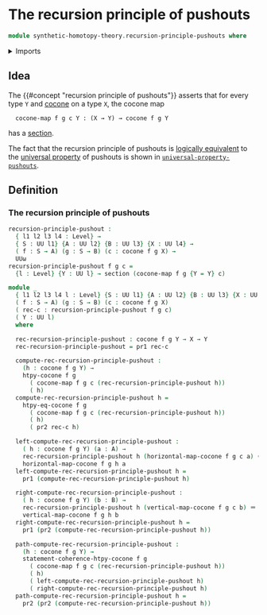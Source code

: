 # The recursion principle of pushouts

```agda
module synthetic-homotopy-theory.recursion-principle-pushouts where
```

<details><summary>Imports</summary>

```agda
open import foundation.dependent-pair-types
open import foundation.identity-types
open import foundation.sections
open import foundation.universe-levels

open import synthetic-homotopy-theory.cocones-under-spans
open import synthetic-homotopy-theory.dependent-cocones-under-spans
```

</details>

## Idea

The {{#concept "recursion principle of pushouts"}} asserts that for every type
`Y` and [cocone](synthetic-homotopy-theory.dependent-cocones-under-spans.md) on
a type `X`, the cocone map

```text
  cocone-map f g c Y : (X → Y) → cocone f g Y
```

has a [section](foundation.sections.md).

The fact that the recursion principle of pushouts is
[logically equivalent](foundation.logical-equivalences.md) to the
[universal property](synthetic-homotopy-theory.universal-property-pushouts.md)
of pushouts is shown in
[`universal-property-pushouts`](synthetic-homotopy-theory.universal-property-pushouts.md).

## Definition

### The recursion principle of pushouts

```agda
recursion-principle-pushout :
  { l1 l2 l3 l4 : Level} →
  { S : UU l1} {A : UU l2} {B : UU l3} {X : UU l4} →
  ( f : S → A) (g : S → B) (c : cocone f g X) →
  UUω
recursion-principle-pushout f g c =
  {l : Level} {Y : UU l} → section (cocone-map f g {Y = Y} c)

module _
  { l1 l2 l3 l4 l : Level} {S : UU l1} {A : UU l2} {B : UU l3} {X : UU l4}
  ( f : S → A) (g : S → B) (c : cocone f g X)
  ( rec-c : recursion-principle-pushout f g c)
  ( Y : UU l)
  where

  rec-recursion-principle-pushout : cocone f g Y → X → Y
  rec-recursion-principle-pushout = pr1 rec-c

  compute-rec-recursion-principle-pushout :
    (h : cocone f g Y) →
    htpy-cocone f g
      ( cocone-map f g c (rec-recursion-principle-pushout h))
      ( h)
  compute-rec-recursion-principle-pushout h =
    htpy-eq-cocone f g
      ( cocone-map f g c (rec-recursion-principle-pushout h))
      ( h)
      ( pr2 rec-c h)

  left-compute-rec-recursion-principle-pushout :
    ( h : cocone f g Y) (a : A) →
    rec-recursion-principle-pushout h (horizontal-map-cocone f g c a) ＝
    horizontal-map-cocone f g h a
  left-compute-rec-recursion-principle-pushout h =
    pr1 (compute-rec-recursion-principle-pushout h)

  right-compute-rec-recursion-principle-pushout :
    ( h : cocone f g Y) (b : B) →
    rec-recursion-principle-pushout h (vertical-map-cocone f g c b) ＝
    vertical-map-cocone f g h b
  right-compute-rec-recursion-principle-pushout h =
    pr1 (pr2 (compute-rec-recursion-principle-pushout h))

  path-compute-rec-recursion-principle-pushout :
    (h : cocone f g Y) →
    statement-coherence-htpy-cocone f g
      ( cocone-map f g c (rec-recursion-principle-pushout h))
      ( h)
      ( left-compute-rec-recursion-principle-pushout h)
      ( right-compute-rec-recursion-principle-pushout h)
  path-compute-rec-recursion-principle-pushout h =
    pr2 (pr2 (compute-rec-recursion-principle-pushout h))
```

